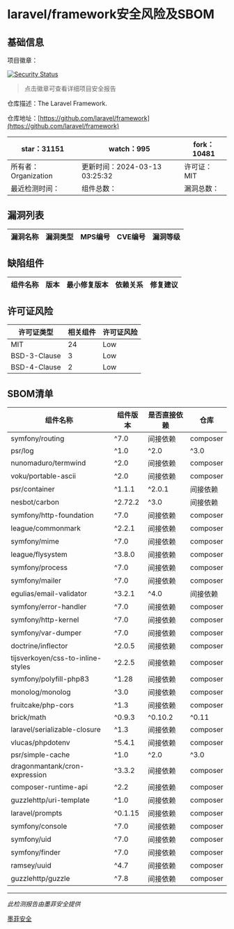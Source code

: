 # laravel/framework安全风险及SBOM

## 基础信息

项目徽章：

[![Security Status](https://www.murphysec.com/platform3/v31/badge/1767635744903233536.svg)](https://www.murphysec.com/console/report/1694415317542723584/1767635744903233536)

> 点击徽章可查看详细项目安全报告

仓库描述：The Laravel Framework.

仓库地址：[https://github.com/laravel/framework](https://github.com/laravel/framework)

| star：31151 | watch：995 | fork：10481 |
| ----------- | -------------- | ------------ |
| 所有者：Organization | 更新时间：2024-03-13 03:25:32 | 许可证：MIT |
| 最近检测时间： | 组件总数： | 漏洞总数： |




## 漏洞列表

| 漏洞名称 | 漏洞类型 | MPS编号 | CVE编号 | 漏洞等级 |
| ------- | ------ | ------- | ------ | ----- |





## 缺陷组件

| 组件名称 | 版本 | 最小修复版本 | 依赖关系 | 修复建议 |
| -------- | ---- | ------------ | -------- | -------- |





## 许可证风险

| 许可证类型 | 相关组件 | 许可证风险 |
| ---------- | -------- | ---------- |
|MIT|24|Low|
|BSD-3-Clause|3|Low|
|BSD-4-Clause|2|Low|




## SBOM清单

| 组件名称 | 组件版本 | 是否直接依赖 | 仓库 |
| -------- | -------- | ------------ | ---- |
|symfony/routing|^7.0|间接依赖|composer|
|psr/log|^1.0|^2.0|^3.0|间接依赖|composer|
|nunomaduro/termwind|^2.0|间接依赖|composer|
|voku/portable-ascii|^2.0|间接依赖|composer|
|psr/container|^1.1.1|^2.0.1|间接依赖|composer|
|nesbot/carbon|^2.72.2|^3.0|间接依赖|composer|
|symfony/http-foundation|^7.0|间接依赖|composer|
|league/commonmark|^2.2.1|间接依赖|composer|
|symfony/mime|^7.0|间接依赖|composer|
|league/flysystem|^3.8.0|间接依赖|composer|
|symfony/process|^7.0|间接依赖|composer|
|symfony/mailer|^7.0|间接依赖|composer|
|egulias/email-validator|^3.2.1|^4.0|间接依赖|composer|
|symfony/error-handler|^7.0|间接依赖|composer|
|symfony/http-kernel|^7.0|间接依赖|composer|
|symfony/var-dumper|^7.0|间接依赖|composer|
|doctrine/inflector|^2.0.5|间接依赖|composer|
|tijsverkoyen/css-to-inline-styles|^2.2.5|间接依赖|composer|
|symfony/polyfill-php83|^1.28|间接依赖|composer|
|monolog/monolog|^3.0|间接依赖|composer|
|fruitcake/php-cors|^1.3|间接依赖|composer|
|brick/math|^0.9.3|^0.10.2|^0.11|^0.12|间接依赖|composer|
|laravel/serializable-closure|^1.3|间接依赖|composer|
|vlucas/phpdotenv|^5.4.1|间接依赖|composer|
|psr/simple-cache|^1.0|^2.0|^3.0|间接依赖|composer|
|dragonmantank/cron-expression|^3.3.2|间接依赖|composer|
|composer-runtime-api|^2.2|间接依赖|composer|
|guzzlehttp/uri-template|^1.0|间接依赖|composer|
|laravel/prompts|^0.1.15|间接依赖|composer|
|symfony/console|^7.0|间接依赖|composer|
|symfony/uid|^7.0|间接依赖|composer|
|symfony/finder|^7.0|间接依赖|composer|
|ramsey/uuid|^4.7|间接依赖|composer|
|guzzlehttp/guzzle|^7.8|间接依赖|composer|


------

*此检测报告由墨菲安全提供*

[墨菲安全](www.murphysec.com)